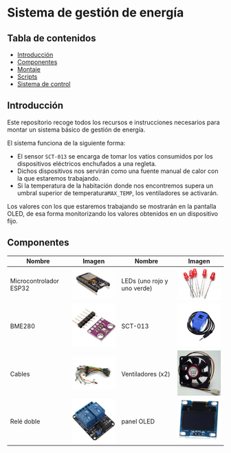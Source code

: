 # Sistema de gestión de energía

## Tabla de contenidos

- [Introducción](#introducción)
- [Componentes](#componentes)
- [Montaje]()
- [Scripts]()
- [Sistema de control]()

## Introducción

Este repositorio recoge todos los recursos e instrucciones necesarios para montar un sistema básico de gestión de energía.

El sistema funciona de la siguiente forma:
    
- El sensor `SCT-013` se encarga de tomar los vatios consumidos por los dispositivos eléctricos enchufados a una regleta.
- Dichos dispositivos nos servirán como una fuente manual de calor con la que estaremos trabajando.
- Si la temperatura de la habitación donde nos encontremos supera un umbral superior de temperatura`MAX_TEMP`, los ventiladores se activarán.

Los valores con los que estaremos trabajando se mostrarán en la pantalla OLED, de esa forma monitorizando los valores obtenidos en un dispositivo fijo.

## Componentes 

| Nombre | Imagen | Nombre | Imagen |
| ------ | ------ | ------ | ------ |
| Microcontrolador ESP32 | <img src="/images/esp32.jpg" width="200"> | LEDs (uno rojo y uno verde) | <img src="/images/leds.jpg" width="200"> |
| BME280 | <img src="/images/bme280.jpg" width="200"> | SCT-013 | <img src="/images/sct-013.jpg" width="200"> |
| Cables | <img src="/images/cables.jpg" width="200"> | Ventiladores (x2) | <img src="/images/fans.jpg" width="200"> |  
| Relé doble | <img src="/images/doubleRelay.jpg" width="200"> | panel OLED | <img src="/images/oledPanel.jpeg" width="200">

